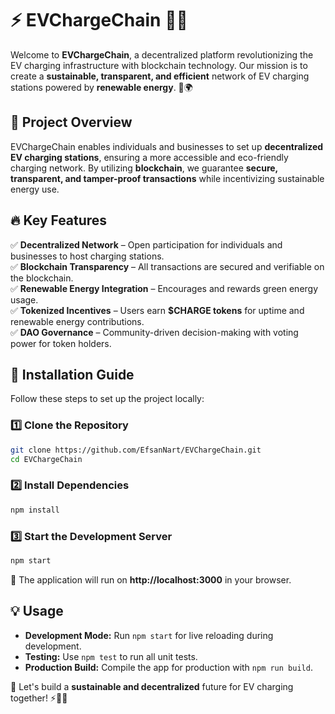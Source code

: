 # ⚡ EVChargeChain 🚗🔋  

Welcome to **EVChargeChain**, a decentralized platform revolutionizing the EV charging infrastructure with blockchain technology. Our mission is to create a **sustainable, transparent, and efficient** network of EV charging stations powered by **renewable energy**. 🌱🌍  

## 🚀 Project Overview  

EVChargeChain enables individuals and businesses to set up **decentralized EV charging stations**, ensuring a more accessible and eco-friendly charging network. By utilizing **blockchain**, we guarantee **secure, transparent, and tamper-proof transactions** while incentivizing sustainable energy use.  

## 🔥 Key Features  

✅ **Decentralized Network** – Open participation for individuals and businesses to host charging stations.  
✅ **Blockchain Transparency** – All transactions are secured and verifiable on the blockchain.  
✅ **Renewable Energy Integration** – Encourages and rewards green energy usage.  
✅ **Tokenized Incentives** – Users earn **$CHARGE tokens** for uptime and renewable energy contributions.  
✅ **DAO Governance** – Community-driven decision-making with voting power for token holders.  

## 📌 Installation Guide  

Follow these steps to set up the project locally:  

### 1️⃣ Clone the Repository  

```bash
git clone https://github.com/EfsanNart/EVChargeChain.git
cd EVChargeChain
```

### 2️⃣ Install Dependencies  

```bash
npm install
```

### 3️⃣ Start the Development Server  

```bash
npm start
```

🔹 The application will run on **http://localhost:3000** in your browser.  

## 💡 Usage  

- **Development Mode:** Run `npm start` for live reloading during development.  
- **Testing:** Use `npm test` to run all unit tests.  
- **Production Build:** Compile the app for production with `npm run build`.  







🚀 Let's build a **sustainable and decentralized** future for EV charging together! ⚡🔋💚  
